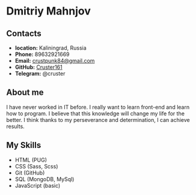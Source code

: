 # Dmitriy Mahnjov

## Contacts

+ __location:__ Kaliningrad, Russia
+ __Phone:__ 89632921669
+ __Email:__ crustpunk84@gmail.com
+ __GitHub:__ [Cruster161](https://github.com/Cruster161)
+ __Telegram:__ @cruster


## About me

I have never worked in IT before. I really want to learn front-end and learn how to program. I believe that this knowledge will change my life for the better. I think thanks to my perseverance and determination, I can achieve results.

## My Skills

+ HTML (PUG)
+ CSS (Sass, Scss)
+ Git (GitHub)
+ SQL (MongoDB, MySql)
+ JavaScript (basic)

